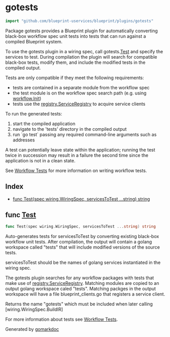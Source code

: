 <!-- Code generated by gomarkdoc. DO NOT EDIT -->

# gotests

```go
import "github.com/blueprint-uservices/blueprint/plugins/gotests"
```

Package gotests provides a Blueprint plugin for automatically converting black\-box workflow spec unit tests into tests that can run against a compiled Blueprint system.

To use the gotests plugin in a wiring spec, call gotests.[Test](<#Test>) and specify the services to test. During compilation the plugin will search for compatible black\-box tests, modify them, and include the modified tests in the compiled output.

Tests are only compatible if they meet the following requirements:

- tests are contained in a separate module from the workflow spec
- the test module is on the workflow spec search path \(e.g. using [workflow.Init](<https://github.com/blueprint-uservices/blueprint/tree/main/plugins/workflow>)\)
- tests use the [registry.ServiceRegistry](<https://github.com/blueprint-uservices/blueprint/tree/main/runtime/core/registry>) to acquire service clients

To run the generated tests:

1. start the compiled application
2. navigate to the 'tests' directory in the compiled output
3. run \`go test\` passing any required command\-line arguments such as addresses

A test can potentially leave state within the application; running the test twice in succession may result in a failure the second time since the application is not in a clean state.

See [Workflow Tests](<https://github.com/blueprint-uservices/blueprint/tree/main/docs/manual/workflow_tests.md>) for more information on writing workflow tests.

## Index

- [func Test\(spec wiring.WiringSpec, servicesToTest ...string\) string](<#Test>)


<a name="Test"></a>
## func [Test](<https://github.com/blueprint-uservices/blueprint/blob/main/plugins/gotests/wiring.go#L54>)

```go
func Test(spec wiring.WiringSpec, servicesToTest ...string) string
```

Auto\-generates tests for servicesToTest by converting existing black\-box workflow unit tests. After compilation, the output will contain a golang workspace called "tests" that will include modified versions of the source tests.

servicesToTest should be the names of golang services instantiated in the wiring spec.

The gotests plugin searches for any workflow packages with tests that make use of [registry.ServiceRegistry](<https://github.com/blueprint-uservices/blueprint/tree/main/runtime/core/registry>). Matching modules are copied to an output golang workspace caled "tests". Matching packges in the output workspace will have a file blueprint\_clients.go that registers a service client.

Returns the name "gotests" which must be included when later calling \[wiring.WiringSpec.BuildIR\]

For more information about tests see [Workflow Tests](<https://github.com/blueprint-uservices/blueprint/tree/main/docs/manual/workflow_tests.md>).

Generated by [gomarkdoc](<https://github.com/princjef/gomarkdoc>)
